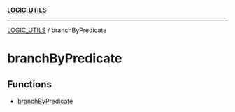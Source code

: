 [**LOGIC_UTILS**](../README.md)

***

[LOGIC_UTILS](../README.md) / branchByPredicate

# branchByPredicate

## Functions

- [branchByPredicate](functions/branchByPredicate.md)
